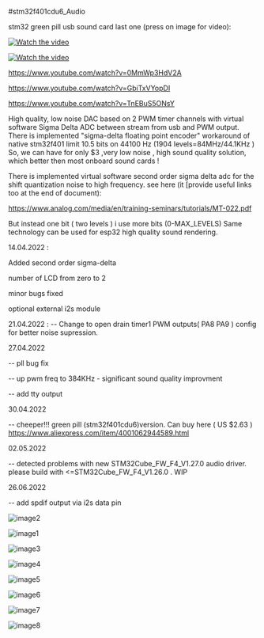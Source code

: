 #stm32f401cdu6_Audio

stm32 green pill usb sound card
last one (press on image for video): 

[![Watch the video](https://img.youtube.com/vi/8jB26_xrSuw/maxresdefault.jpg)](https://www.youtube.com/watch?v=8jB26_xrSuw)

[![Watch the video](https://img.youtube.com/vi/KB1A08Pj6nc/maxresdefault.jpg)](https://www.youtube.com/watch?v=KB1A08Pj6nc)


https://www.youtube.com/watch?v=0MmWp3HdV2A

https://www.youtube.com/watch?v=GbiTxVYopDI

https://www.youtube.com/watch?v=TnEBuS5ONsY




High quality, low noise  DAC based on 2 PWM timer channels with virtual software Sigma Delta ADC between stream from usb and PWM output.
There is implemented "sigma-delta floating point encoder" workaround of native stm32f401 limit 10.5 bits on 44100 Hz (1904 levels=84MHz/44.1KHz )
So, we can have for only  $3 ,very low noise , high sound quality solution, which better then most onboard sound cards !

There is implemented virtual software second order sigma delta adc for the shift quantization noise to high frequency.
see here (it [provide useful links too at the end of document):

https://www.analog.com/media/en/training-seminars/tutorials/MT-022.pdf

But instead one bit ( two levels ) i use more bits (0-MAX_LEVELS) Same technology can be used for esp32 high quality sound rendering.

14.04.2022 :

Added second order sigma-delta 

number of LCD from zero to 2

minor bugs fixed

optional external i2s module


21.04.2022 :
-- Change to open drain timer1 PWM outputs( PA8 PA9 ) config for better noise supression.

27.04.2022

-- pll bug fix

-- up pwm freq to 384KHz - significant sound quality improvment 

-- add tty output

30.04.2022

-- cheeper!!! green pill (stm32f401cdu6)version. Can buy here ( US $2.63 ) https://www.aliexpress.com/item/4001062944589.html

02.05.2022

-- detected problems with new STM32Cube_FW_F4_V1.27.0 audio driver. please build with <=STM32Cube_FW_F4_V1.26.0 . WIP

26.06.2022

-- add spdif output via i2s data pin



![image2](https://github.com/sdima1357/stm32f401ccAudioNative/blob/main/images/schematic1.png?raw=true)


![image1](https://github.com/sdima1357/stm32f401cdu6_Audio/blob/main/images/P1010093.JPG?raw=true)

![image3](https://github.com/sdima1357/stm32f401cdu6_Audio/blob/main/images/IMG_20220524_193907.jpg?raw=true)

![image4](https://github.com/sdima1357/stm32f401cdu6_Audio/blob/main/images/IMG_20220524_193927_3.jpg?raw=true)

![image5](https://github.com/sdima1357/stm32f401cdu6_Audio/blob/main/images/IMG_20220524_193935_3.jpg?raw=true)

![image6](https://github.com/sdima1357/stm32f401cdu6_Audio/blob/main/images/IMG_20220524_193944_2.jpg?raw=true)

![image7](https://github.com/sdima1357/stm32f401cdu6_Audio/blob/main/images/IMG_20220524_194003_3.jpg?raw=true)

![image8](https://github.com/sdima1357/stm32f401cdu6_Audio/blob/main/images/IMG_20220529_131254_3.jpg?raw=true)







